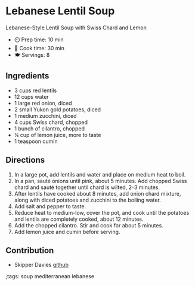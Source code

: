 # Lebanese Lentil Soup
Lebanese-Style Lentil Soup with Swiss Chard and Lemon

- ⏲️ Prep time: 10 min
- 🍳 Cook time: 30 min
- 🍽️ Servings: 8

## Ingredients

- 3 cups red lentils
- 12 cups water
- 1 large red onion, diced
- 2 small Yukon gold potatoes, diced
- 1 medium zucchini, diced
- 4 cups Swiss chard, chopped
- 1 bunch of cilantro, chopped
- ¼ cup of lemon juice, more to taste
- 1 teaspoon cumin

## Directions

1. In a large pot, add lentils and water and place on medium heat to boil.
2. In a pan, sauté onions until pink, about 5 minutes. Add chopped Swiss chard and sauté together until chard is wilted, 2-3 minutes.
3. After lentils have cooked about 8 minutes, add onion chard mixture, along with diced potatoes and zucchini to the boiling water.
4. Add salt and pepper to taste.
5. Reduce heat to medium-low, cover the pot, and cook until the potatoes and lentils are completely cooked, about 12 minutes.
6. Add the chopped cilantro. Stir and cook for about 5 minutes.
7. Add lemon juice and cumin before serving.


## Contribution

- Skipper Davies [github](https://github.com/ferociousmadman)

;tags: soup mediterranean lebanese
